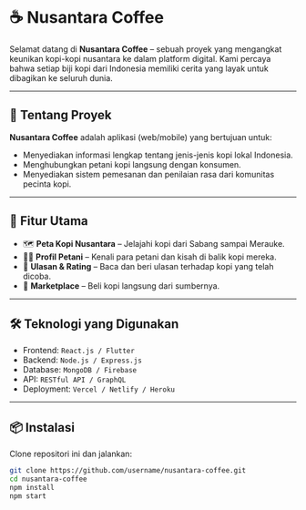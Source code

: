 # ☕ Nusantara Coffee

Selamat datang di **Nusantara Coffee** – sebuah proyek yang mengangkat keunikan kopi-kopi nusantara ke dalam platform digital. Kami percaya bahwa setiap biji kopi dari Indonesia memiliki cerita yang layak untuk dibagikan ke seluruh dunia.

---

## 📌 Tentang Proyek

**Nusantara Coffee** adalah aplikasi (web/mobile) yang bertujuan untuk:
- Menyediakan informasi lengkap tentang jenis-jenis kopi lokal Indonesia.
- Menghubungkan petani kopi langsung dengan konsumen.
- Menyediakan sistem pemesanan dan penilaian rasa dari komunitas pecinta kopi.

---

## 🚀 Fitur Utama

- 🗺️ **Peta Kopi Nusantara** – Jelajahi kopi dari Sabang sampai Merauke.
- 🧑‍🌾 **Profil Petani** – Kenali para petani dan kisah di balik kopi mereka.
- 💬 **Ulasan & Rating** – Baca dan beri ulasan terhadap kopi yang telah dicoba.
- 🛒 **Marketplace** – Beli kopi langsung dari sumbernya.

---

## 🛠️ Teknologi yang Digunakan

- Frontend: `React.js / Flutter`
- Backend: `Node.js / Express.js`
- Database: `MongoDB / Firebase`
- API: `RESTful API / GraphQL`
- Deployment: `Vercel / Netlify / Heroku`

---

## 📦 Instalasi

Clone repositori ini dan jalankan:

```bash
git clone https://github.com/username/nusantara-coffee.git
cd nusantara-coffee
npm install
npm start
